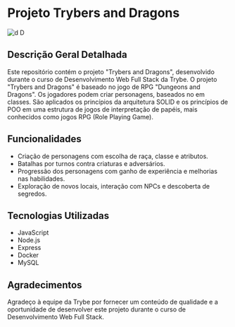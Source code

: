 # Projeto Trybers and Dragons
![d D](https://github.com/marcoPoloJr/MarcoPoloJr/assets/108952088/703c82aa-53c2-46b6-a17a-ef87143f4fa0)


## Descrição Geral Detalhada
Este repositório contém o projeto "Trybers and Dragons", desenvolvido durante o curso de Desenvolvimento Web Full Stack da Trybe.
O projeto "Trybers and Dragons" é baseado no jogo de RPG "Dungeons and Dragons". Os jogadores podem criar personagens, baseados no em classes.
São aplicados os princípios da arquitetura SOLID e os princípios de POO em uma estrutura de jogos de interpretação de papéis, mais conhecidos como jogos RPG (Role Playing Game).

## Funcionalidades
- Criação de personagens com escolha de raça, classe e atributos.
- Batalhas por turnos contra criaturas e adversários.
- Progressão dos personagens com ganho de experiência e melhorias nas habilidades.
- Exploração de novos locais, interação com NPCs e descoberta de segredos.

## Tecnologias Utilizadas
- JavaScript
- Node.js
- Express
- Docker
- MySQL

## Agradecimentos
Agradeço à equipe da Trybe por fornecer um conteúdo de qualidade e a oportunidade de desenvolver este projeto durante o curso de Desenvolvimento Web Full Stack.
